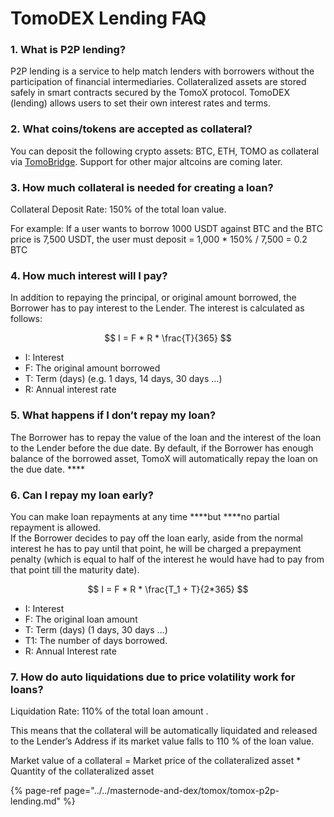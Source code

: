 # TomoDEX Lending FAQ

### 1. What is P2P lending?

P2P lending is a service to help match lenders with borrowers without the participation of financial intermediaries. Collateralized assets are stored safely in smart contracts secured by the TomoX protocol. TomoDEX \(lending\) allows users to set their own interest rates and terms.

### 2. What coins/tokens are accepted as collateral?

You can deposit the following crypto assets: BTC, ETH, TOMO as collateral via [TomoBridge](https://bridge.tomochain.com). Support for other major altcoins are coming later.

### 3. How much collateral is needed for creating a loan?

Collateral Deposit Rate: 150% of the total loan value. 

For example: If a user wants to borrow 1000 USDT against BTC and the BTC price is 7,500 USDT, the user must deposit = 1,000 \* 150% / 7,500 = 0.2 BTC 

### 4. How much interest will I pay?

In addition to repaying the principal, or original amount borrowed, the Borrower has to pay interest to the Lender. The interest is calculated as follows:

$$
I = F * R * \frac{T}{365}
$$

* I: Interest
* F: The original amount borrowed
* T: Term \(days\) \(e.g. 1 days, 14 days, 30 days …\)
* R: Annual interest rate 

### 5. What happens if I don’t repay my loan?

The Borrower has to repay the value of the loan and the interest of the loan to the Lender before the due date. By default, if the Borrower has enough balance of the borrowed asset, TomoX will automatically repay the loan on the due date. ****

### **6. Can I repay my loan early?**

You can make loan repayments at any time ****but ****no partial repayment is allowed.   
If the Borrower decides to pay off the loan early, aside from the normal interest he has to pay until that point, he will be charged a prepayment penalty \(which is equal to half of the interest he would have had to pay from that point till the maturity date\).

$$
I = F * R * \frac{T_1 + T}{2*365}
$$

* I: Interest
* F: The original loan amount
* T: Term \(days\) \(1 days, 30 days …\)
* T1: The number of days borrowed.
* R: Annual Interest rate

### 7. How do auto liquidations due to price volatility work for loans?

Liquidation Rate: 110% of the total loan amount . 

This means that the collateral will be automatically liquidated and released to the Lender’s Address if its market value falls to 110 % of the loan value.

Market value of a collateral = Market price of the collateralized asset \* Quantity of the collateralized asset

{% page-ref page="../../masternode-and-dex/tomox/tomox-p2p-lending.md" %}



